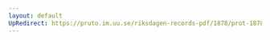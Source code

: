 ```yaml
---
layout: default
UpRedirect: https://pruto.im.uu.se/riksdagen-records-pdf/1878/prot-1878--fk--035/prot-1878--fk--035_053.pdf
---
```

